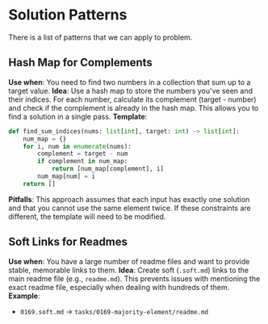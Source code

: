 # Solution Patterns

There is a list of patterns that we can apply to problem.

## Hash Map for Complements

**Use when**: You need to find two numbers in a collection that sum up to a target value.
**Idea**: Use a hash map to store the numbers you've seen and their indices.
For each number, calculate its complement (target - number) and check
if the complement is already in the hash map. This allows you to find a solution
in a single pass.
**Template**:

```python
def find_sum_indices(nums: list[int], target: int) -> list[int]:
    num_map = {}
    for i, num in enumerate(nums):
        complement = target - num
        if complement in num_map:
            return [num_map[complement], i]
        num_map[num] = i
    return []
```

**Pitfalls**: This approach assumes that each input has exactly one solution and that you cannot use the same element twice. If these constraints are different, the template will need to be modified.

## Soft Links for Readmes

**Use when**: You have a large number of readme files and want to provide stable, memorable links to them.
**Idea**: Create soft (`.soft.md`)  links to the main readme file (e.g., `readme.md`). This prevents issues with mentioning the exact readme file, especially when dealing with hundreds of them.
**Example**:

- `0169.soft.md` -> `tasks/0169-majority-element/readme.md`
